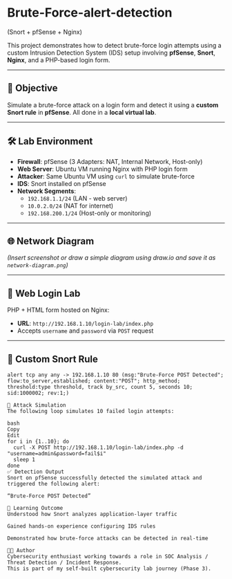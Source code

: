 # Brute-Force-alert-detection
 (Snort + pfSense + Nginx)

This project demonstrates how to detect brute-force login attempts using a custom Intrusion Detection System (IDS) setup involving **pfSense**, **Snort**, **Nginx**, and a PHP-based login form.

---

## 🧠 Objective

Simulate a brute-force attack on a login form and detect it using a **custom Snort rule** in **pfSense**. All done in a **local virtual lab**.

---

## 🛠️ Lab Environment

- **Firewall**: pfSense (3 Adapters: NAT, Internal Network, Host-only)
- **Web Server**: Ubuntu VM running Nginx with PHP login form
- **Attacker**: Same Ubuntu VM using `curl` to simulate brute-force
- **IDS**: Snort installed on pfSense
- **Network Segments**:
  - `192.168.1.1/24` (LAN - web server)
  - `10.0.2.0/24` (NAT for internet)
  - `192.168.200.1/24` (Host-only or monitoring)

---

## 🌐 Network Diagram

*(Insert screenshot or draw a simple diagram using draw.io and save it as `network-diagram.png`)*

---

## 🔐 Web Login Lab

PHP + HTML form hosted on Nginx:
- **URL**: `http://192.168.1.10/login-lab/index.php`
- Accepts `username` and `password` via `POST` request

---

## 🚨 Custom Snort Rule

```snort
alert tcp any any -> 192.168.1.10 80 (msg:"Brute-Force POST Detected"; flow:to_server,established; content:"POST"; http_method; threshold:type threshold, track by_src, count 5, seconds 10; sid:1000002; rev:1;)

🧪 Attack Simulation
The following loop simulates 10 failed login attempts:

bash
Copy
Edit
for i in {1..10}; do 
  curl -X POST http://192.168.1.10/login-lab/index.php -d "username=admin&password=fail$i"
  sleep 1
done
✅ Detection Output
Snort on pfSense successfully detected the simulated attack and triggered the following alert:

“Brute-Force POST Detected”

📘 Learning Outcome
Understood how Snort analyzes application-layer traffic

Gained hands-on experience configuring IDS rules

Demonstrated how brute-force attacks can be detected in real-time

👨‍💻 Author
Cybersecurity enthusiast working towards a role in SOC Analysis / Threat Detection / Incident Response.
This is part of my self-built cybersecurity lab journey (Phase 3).
